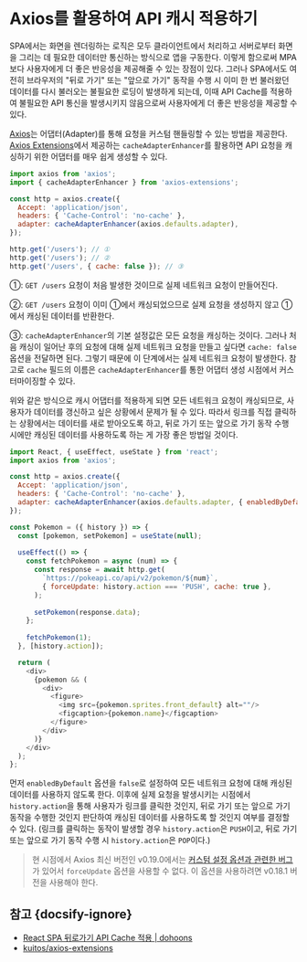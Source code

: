 # Axios를 활용하여 API 캐시 적용하기

SPA에서는 화면을 렌더링하는 로직은 모두 클라이언트에서 처리하고 서버로부터 화면을 그리는 데 필요한 데이터만 통신하는 방식으로 앱을 구동한다. 이렇게 함으로써 MPA보다 사용자에게 더 좋은 반응성을 제공해줄 수 있는 장점이 있다. 그러나 SPA에서도 여전히 브라우저의 "뒤로 가기" 또는 "앞으로 가기" 동작을 수행 시 이미 한 번 불러왔던 데이터를 다시 불러오는 불필요한 로딩이 발생하게 되는데, 이때 API Cache를 적용하여 불필요한 API 통신을 발생시키지 않음으로써 사용자에게 더 좋은 반응성을 제공할 수 있다.

[Axios](https://github.com/axios/axios)는 어댑터(Adapter)를 통해 요청을 커스텀 핸들링할 수 있는 방법을 제공한다. [Axios Extensions](https://github.com/kuitos/axios-extensions)에서 제공하는 `cacheAdapterEnhancer`를 활용하면 API 요청을 캐싱하기 위한 어댑터를 매우 쉽게 생성할 수 있다.

```javascript
import axios from 'axios';
import { cacheAdapterEnhancer } from 'axios-extensions';

const http = axios.create({
  Accept: 'application/json',
  headers: { 'Cache-Control': 'no-cache' },
  adapter: cacheAdapterEnhancer(axios.defaults.adapter),
});

http.get('/users'); // ①
http.get('/users'); // ②
http.get('/users', { cache: false }); // ③
```

①: `GET /users` 요청이 처음 발생한 것이므로 실제 네트워크 요청이 만들어진다.

②: `GET /users` 요청이 이미 ①에서 캐싱되었으므로 실제 요청을 생성하지 않고 ①에서 캐싱된 데이터를 반환한다.

③: `cacheAdapterEnhancer`의 기본 설정값은 모든 요청을 캐싱하는 것이다. 그러나 처음 캐싱이 일어난 후의 요청에 대해 실제 네트워크 요청을 만들고 싶다면 `cache: false` 옵션을 전달하면 된다. 그렇기 때문에 이 단계에서는 실제 네트워크 요청이 발생한다. 참고로 `cache` 필드의 이름은 `cacheAdapterEnhancer`를 통한 어댑터 생성 시점에서 커스터마이징할 수 있다.

위와 같은 방식으로 캐시 어댑터를 적용하게 되면 모든 네트워크 요청이 캐싱되므로, 사용자가 데이터를 갱신하고 싶은 상황에서 문제가 될 수 있다. 따라서 링크를 직접 클릭하는 상황에서는 데이터를 새로 받아오도록 하고, 뒤로 가기 또는 앞으로 가기 동작 수행 시에만 캐싱된 데이터를 사용하도록 하는 게 가장 좋은 방법일 것이다.

```javascript
import React, { useEffect, useState } from 'react';
import axios from 'axios';

const http = axios.create({
  Accept: 'application/json',
  headers: { 'Cache-Control': 'no-cache' },
  adapter: cacheAdapterEnhancer(axios.defaults.adapter, { enabledByDefault: false }),
});

const Pokemon = ({ history }) => {
  const [pokemon, setPokemon] = useState(null);
  
  useEffect(() => {
    const fetchPokemon = async (num) => {
      const response = await http.get(
        `https://pokeapi.co/api/v2/pokemon/${num}`,
        { forceUpdate: history.action === 'PUSH', cache: true },
      );
  
      setPokemon(response.data);
    };
  
    fetchPokemon(1);
  }, [history.action]);

  return (
    <div>
      {pokemon && (
        <div>
          <figure>
            <img src={pokemon.sprites.front_default} alt=""/>
            <figcaption>{pokemon.name}</figcaption>
          </figure>
        </div>
      )}
    </div>
  );
};
```

먼저 `enabledByDefault` 옵션을 `false`로 설정하여 모든 네트워크 요청에 대해 캐싱된 데이터를 사용하지 않도록 한다. 이후에 실제 요청을 발생시키는 시점에서 `history.action`을 통해 사용자가 링크를 클릭한 것인지, 뒤로 가기 또는 앞으로 가기 동작을 수행한 것인지 판단하여 캐싱된 데이터를 사용하도록 할 것인지 여부를 결정할 수 있다. (링크를 클릭하는 동작이 발생할 경우 `history.action`은 `PUSH`이고, 뒤로 가기 또는 앞으로 가기 동작 수행 시 `history.action`은 `POP`이다.)

> 현 시점에서 Axios 최신 버전인 v0.19.0에서는 [커스텀 설정 옵션과 관련한 버그](https://github.com/axios/axios/pull/2207)가 있어서 `forceUpdate` 옵션을 사용할 수 없다. 이 옵션을 사용하려면 v0.18.1 버전을 사용해야 한다.

## 참고 {docsify-ignore}

* [React SPA 뒤로가기 API Cache 적용 | dohoons](https://dohoons.com/blog/1810/)
* [kuitos/axios-extensions](https://github.com/kuitos/axios-extensions)
